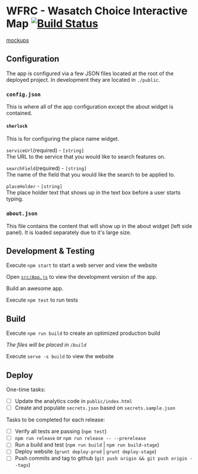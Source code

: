 # WFRC - Wasatch Choice Interactive Map [![Build Status](https://travis-ci.com/agrc/wfrc.svg?branch=master)](https://travis-ci.com/agrc/wfrc)

[mockups](https://docs.google.com/presentation/d/1m30EQch-gXr4IczSRmM9TthAMsiAgCITS3Qo9C-tZkU/edit#slide=id.g5750aa3557_0_0)

## Configuration

The app is configured via a few JSON files located at the root of the deployed project. In development they are located in `./public`.

### `config.json`
This is where all of the app configuration except the about widget is contained.

#### `sherlock`
This is for configuring the place name widget.

`serviceUrl`(required) - `[string]`  
The URL to the service that you would like to search features on.

`searchField`(required) - `[string]`  
The name of the field that you would like the search to be applied to.

`placeHolder` - `[string]`  
The place holder text that shows up in the text box before a user starts typing.

### `about.json`
This file contains the content that will show up in the about widget (left side panel). It is loaded separately due to it's large size.

## Development & Testing

Execute `npm start` to start a web server and view the website

Open [`src/App.js`](src/App.js) to view the development version of the app.

Build an awesome app.

Execute `npm test` to run tests

## Build

Execute `npm run build` to create an optimized production build

_The files will be placed in `/build`_

Execute `serve -s build` to view the website

## Deploy

One-time tasks:

- [ ] Update the analytics code in `public/index.html`
- [ ] Create and populate `secrets.json` based on `secrets.sample.json`

Tasks to be completed for each release:

- [ ] Verify all tests are passing (`npm test`)
- [ ] `npm run release` or `npm run release -- --prerelease`
- [ ] Run a build and test (`npm run build` | `npm run build-stage`)
- [ ] Deploy website (`grunt deploy-prod` | `grunt deploy-stage`)
- [ ] Push commits and tag to github (`git push origin && git push origin --tags`)
